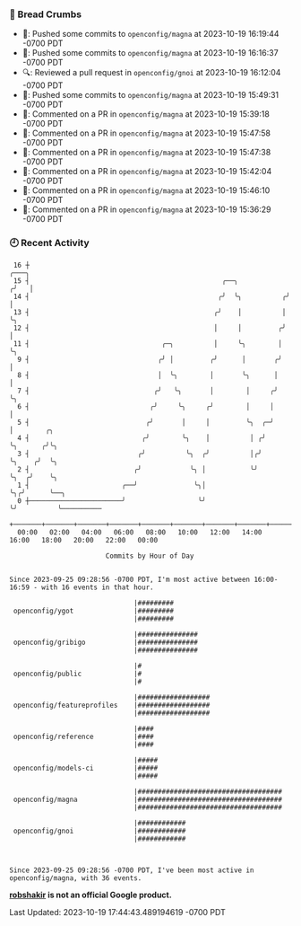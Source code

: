 ### 🍞 Bread Crumbs

 * 🚢: Pushed some commits to `openconfig/magna` at 2023-10-19 16:19:44 -0700 PDT
 * 🚢: Pushed some commits to `openconfig/magna` at 2023-10-19 16:16:37 -0700 PDT
 * 🔍: Reviewed a pull request in  `openconfig/gnoi` at 2023-10-19 16:12:04 -0700 PDT
 * 🚢: Pushed some commits to `openconfig/magna` at 2023-10-19 15:49:31 -0700 PDT
 * 💬: Commented on a PR in  `openconfig/magna` at 2023-10-19 15:39:18 -0700 PDT
 * 💬: Commented on a PR in  `openconfig/magna` at 2023-10-19 15:47:58 -0700 PDT
 * 💬: Commented on a PR in  `openconfig/magna` at 2023-10-19 15:47:38 -0700 PDT
 * 💬: Commented on a PR in  `openconfig/magna` at 2023-10-19 15:42:04 -0700 PDT
 * 💬: Commented on a PR in  `openconfig/magna` at 2023-10-19 15:46:10 -0700 PDT
 * 💬: Commented on a PR in  `openconfig/magna` at 2023-10-19 15:36:29 -0700 PDT

### 🕘 Recent Activity
```
 16 ┼                                                                 ╭───╮
 15 ┤                                                ╭──╮            ╭╯   │
 14 ┤                                               ╭╯  ╰╮          ╭╯    │
 13 ┤                                              ╭╯    │          │     ╰╮
 12 ┤                                              │     │         ╭╯      │
 11 ┤                                 ╭─╮          │     ╰╮        │       ╰╮
  9 ┤                                ╭╯ │         ╭╯      │       ╭╯        │
  8 ┤                                │  ╰╮        │       ╰╮      │         │
  7 ┤                               ╭╯   ╰╮       │        │     ╭╯         ╰╮
  6 ┤                              ╭╯     ╰╮     ╭╯        │     │           │
  5 ┤                             ╭╯       │     │         ╰╮  ╭─╯           │        ╭╮
  4 ┤                            ╭╯        ╰╮    │          │ ╭╯             ╰╮      ╭╯╰╮
  3 ┤                           ╭╯          ╰╮  ╭╯          │╭╯               ╰╮    ╭╯  ╰╮
  2 ┤                          ╭╯            ╰╮ │           ╰╯                 ╰╮  ╭╯    ╰╮
  1 ┤                       ╭──╯              ╰╮│                               ╰╮╭╯      ╰──╮
  0 ┼───────────────────────╯                  ╰╯                                ╰╯          ╰──────────
    +───────+───────+───────+───────+───────+───────+───────+───────+───────+───────+───────+───────+────
  00:00   02:00   04:00   06:00   08:00   10:00   12:00   14:00   16:00   18:00   20:00   22:00   00:00   

						Commits by Hour of Day


Since 2023-09-25 09:28:56 -0700 PDT, I'm most active between 16:00-16:59 - with 16 events in that hour.

```



```
                               |#########
 openconfig/ygot               |#########
                               |#########

                               |###############
 openconfig/gribigo            |###############
                               |###############

                               |#
 openconfig/public             |#
                               |#

                               |##################
 openconfig/featureprofiles    |##################
                               |##################

                               |####
 openconfig/reference          |####
                               |####

                               |#####
 openconfig/models-ci          |#####
                               |#####

                               |####################################
 openconfig/magna              |####################################
                               |####################################

                               |############
 openconfig/gnoi               |############
                               |############



Since 2023-09-25 09:28:56 -0700 PDT, I've been most active in openconfig/magna, with 36 events.

```
**[robshakir](mailto:robjs@google.com) is not an official Google product.**  


Last Updated: 2023-10-19 17:44:43.489194619 -0700 PDT
